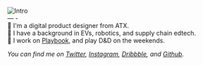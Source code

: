![Intro](https://i.imgur.com/3if1yE9.png)
<br />
— -  
👋 I'm a digital product designer from ATX.<br />
🚗 I have a background in EVs, robotics, and supply chain edtech.<br />
🎲 I work on [Playbook](https://alexpriceco/playbook), and play D&D on the weekends.

_You can find me on [Twitter](https://twitter.com/alexpriceco), [Instagram](https://instagram.com/alexpriceco), [Dribbble](https://dribbble.com/alexpriceco), and [Github](https://github.com/alexpriceco)._
